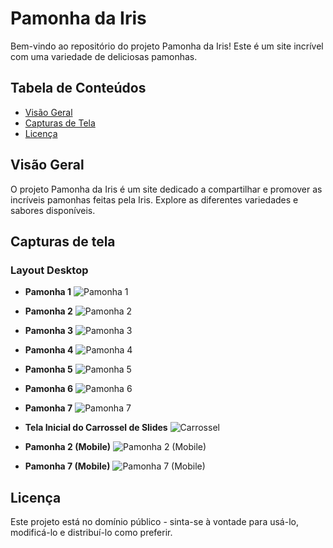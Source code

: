 # Pamonha da Iris

Bem-vindo ao repositório do projeto Pamonha da Iris! Este é um site incrível com uma variedade de deliciosas pamonhas.

## Tabela de Conteúdos

- [Visão Geral](#visão-geral)
- [Capturas de Tela](#capturas-de-tela)
- [Licença](#licença)

## Visão Geral

O projeto Pamonha da Iris é um site dedicado a compartilhar e promover as incríveis pamonhas feitas pela Iris. Explore as diferentes variedades e sabores disponíveis.

## Capturas de tela

### Layout Desktop

- **Pamonha 1**
  ![Pamonha 1](https://github.com/duodevssp/pamonha-da-iris/assets/153000935/498dda82-8f78-4120-8d2f-38de38331551)
- **Pamonha 2**
  ![Pamonha 2](https://github.com/duodevssp/pamonha-da-iris/assets/153000935/b8bbc86e-69d9-44db-8ac5-a98caa15f221)
- **Pamonha 3**
  ![Pamonha 3](https://github.com/duodevssp/pamonha-da-iris/assets/153000935/72b169c6-4bf4-4aad-90cc-f49e0521de46)
- **Pamonha 4**
  ![Pamonha 4](https://github.com/duodevssp/pamonha-da-iris/assets/153000935/b69af934-f432-4983-9839-5f03777389f6)
- **Pamonha 5**
  ![Pamonha 5](https://github.com/duodevssp/pamonha-da-iris/assets/153000935/7b1ecdb4-f122-4dd4-9dfd-5cae6d00c5e1)
- **Pamonha 6**
  ![Pamonha 6](https://github.com/duodevssp/pamonha-da-iris/assets/153000935/87910cbd-55d9-4ab1-9623-3e6507426d4b)
- **Pamonha 7**
  ![Pamonha 7](https://github.com/duodevssp/pamonha-da-iris/assets/153000935/c4ba7091-b23f-4687-a90c-0b6e6176d8d7)

- **Tela Inicial do Carrossel de Slides**
  ![Carrossel](https://github.com/duodevssp/pamonha-da-iris/assets/153000935/1cb7845c-c848-45bb-9b44-084e4b6ac0bf)
- **Pamonha 2 (Mobile)**
  ![Pamonha 2 (Mobile)](https://github.com/duodevssp/pamonha-da-iris/assets/153000935/98d9b433-ddf4-4a78-93c2-5a9f423e52fc)
- **Pamonha 7 (Mobile)**
  ![Pamonha 7 (Mobile)](https://github.com/duodevssp/pamonha-da-iris/assets/153000935/8800c549-70b0-465c-8e72-e47418c6c3c6)

## Licença

Este projeto está no domínio público - sinta-se à vontade para usá-lo, modificá-lo e distribuí-lo como preferir.
